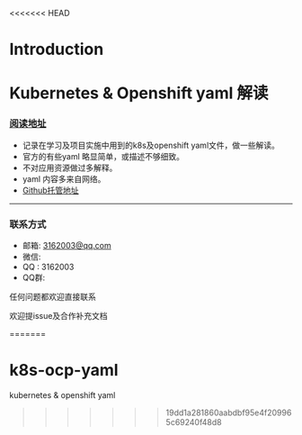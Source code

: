 <<<<<<< HEAD
# Introduction
# Kubernetes & Openshift yaml 解读

### [阅读地址](https://misa.gitbook.io/k8s-ocp-yaml/)


* 记录在学习及项目实施中用到的k8s及openshift yaml文件，做一些解读。
* 官方的有些yaml 略显简单，或描述不够细致。
* 不对应用资源做过多解释。
* yaml 内容多来自网络。
* [Github托管地址](https://github.com/cai11745/k8s-ocp-yaml)

---

### 联系方式

* 邮箱: 3162003@qq.com
* 微信: 
* QQ  : 3162003
* QQ群: 

任何问题都欢迎直接联系

欢迎提issue及合作补充文档




=======
# k8s-ocp-yaml
kubernetes &amp; openshift yaml
>>>>>>> 19dd1a281860aabdbf95e4f209965c69240f48d8
